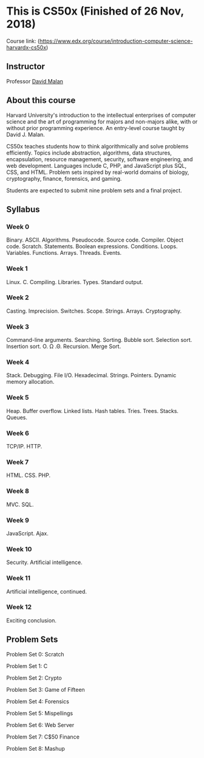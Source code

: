 # This is CS50x (Finished of 26 Nov, 2018)

Course link: (https://www.edx.org/course/introduction-computer-science-harvardx-cs50x)

## Instructor
Professor [David Malan](http://cs.harvard.edu/malan/)

## About this course

Harvard University's introduction to the intellectual enterprises of computer science and the art of programming for majors and non-majors alike, with or without prior programming experience. An entry-level course taught by David J. Malan.

CS50x teaches students how to think algorithmically and solve problems efficiently. Topics include abstraction, algorithms, data structures, encapsulation, resource management, security, software engineering, and web development. Languages include C, PHP, and JavaScript plus SQL, CSS, and HTML. Problem sets inspired by real-world domains of biology, cryptography, finance, forensics, and gaming.

Students are expected to submit nine problem sets and a final project.

## Syllabus

### Week 0

Binary. ASCII. Algorithms. Pseudocode. Source code. Compiler. Object code. Scratch. Statements. Boolean expressions. Conditions. Loops. Variables. Functions. Arrays. Threads. Events.

### Week 1

Linux. C. Compiling. Libraries. Types. Standard output.

### Week 2

Casting. Imprecision. Switches. Scope. Strings. Arrays. Cryptography.

### Week 3

Command-line arguments. Searching. Sorting. Bubble sort. Selection sort. Insertion sort. O. Ω .Θ. Recursion. Merge Sort.

### Week 4

Stack. Debugging. File I/O. Hexadecimal. Strings. Pointers. Dynamic memory allocation.

### Week 5

Heap. Buffer overflow. Linked lists. Hash tables. Tries. Trees. Stacks. Queues.

### Week 6

TCP/IP. HTTP.

### Week 7

HTML. CSS. PHP.

### Week 8

MVC. SQL.

### Week 9

JavaScript. Ajax.

### Week 10

Security. Artificial intelligence.

### Week 11

Artificial intelligence, continued.

### Week 12

Exciting conclusion.

## Problem Sets

Problem Set 0: Scratch

Problem Set 1: C

Problem Set 2: Crypto

Problem Set 3: Game of Fifteen

Problem Set 4: Forensics

Problem Set 5: Mispellings

Problem Set 6: Web Server

Problem Set 7: C$50 Finance

Problem Set 8: Mashup
